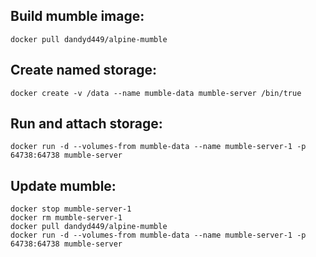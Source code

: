 ## Build mumble image:
```
docker pull dandyd449/alpine-mumble
```

## Create named storage:
```
docker create -v /data --name mumble-data mumble-server /bin/true
```

## Run and attach storage:
```
docker run -d --volumes-from mumble-data --name mumble-server-1 -p 64738:64738 mumble-server
```

## Update mumble:
```
docker stop mumble-server-1
docker rm mumble-server-1
docker pull dandyd449/alpine-mumble
docker run -d --volumes-from mumble-data --name mumble-server-1 -p 64738:64738 mumble-server
```
